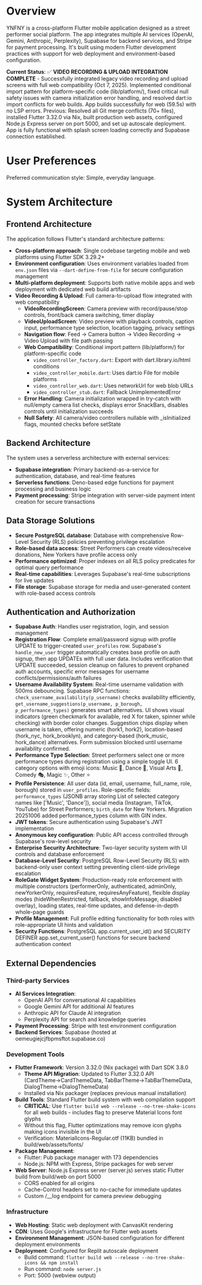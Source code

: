 # Overview

YNFNY is a cross-platform Flutter mobile application designed as a street performer social platform. The app integrates multiple AI services (OpenAI, Gemini, Anthropic, Perplexity), Supabase for backend services, and Stripe for payment processing. It's built using modern Flutter development practices with support for web deployment and environment-based configuration.

**Current Status**: ✅ **VIDEO RECORDING & UPLOAD INTEGRATION COMPLETE** - Successfully integrated legacy video recording and upload screens with full web compatibility (Oct 7, 2025). Implemented conditional import pattern for platform-specific code (lib/platform/), fixed critical null safety issues with camera initialization error handling, and resolved dart:io import conflicts for web builds. App builds successfully for web (59.5s) with no LSP errors. Previous: Resolved all Git merge conflicts (70+ files), installed Flutter 3.32.0 via Nix, built production web assets, configured Node.js Express server on port 5000, and set up autoscale deployment. App is fully functional with splash screen loading correctly and Supabase connection established.

# User Preferences

Preferred communication style: Simple, everyday language.

# System Architecture

## Frontend Architecture
The application follows Flutter's standard architecture patterns:
- **Cross-platform approach**: Single codebase targeting mobile and web platforms using Flutter SDK 3.29.2+
- **Environment configuration**: Uses environment variables loaded from `env.json` files via `--dart-define-from-file` for secure configuration management
- **Multi-platform deployment**: Supports both native mobile apps and web deployment with dedicated web build artifacts
- **Video Recording & Upload**: Full camera-to-upload flow integrated with web compatibility
  - **VideoRecordingScreen**: Camera preview with record/pause/stop controls, front/back camera switching, timer display
  - **VideoUploadScreen**: Video preview with playback controls, caption input, performance type selection, location tagging, privacy settings
  - **Navigation flow**: Feed → Camera button → Video Recording → Video Upload with file path passing
  - **Web Compatibility**: Conditional import pattern (lib/platform/) for platform-specific code
    - `video_controller_factory.dart`: Export with dart.library.io/html conditions
    - `video_controller_mobile.dart`: Uses dart:io File for mobile platforms
    - `video_controller_web.dart`: Uses networkUrl for web blob URLs
    - `video_controller_stub.dart`: Fallback UnimplementedError
  - **Error Handling**: Camera initialization wrapped in try-catch with null/empty camera list checks, displays error SnackBars, disables controls until initialization succeeds
  - **Null Safety**: All camera/video controllers nullable with _isInitialized flags, mounted checks before setState

## Backend Architecture
The system uses a serverless architecture with external services:
- **Supabase integration**: Primary backend-as-a-service for authentication, database, and real-time features
- **Serverless functions**: Deno-based edge functions for payment processing and business logic
- **Payment processing**: Stripe integration with server-side payment intent creation for secure transactions

## Data Storage Solutions
- **Secure PostgreSQL database**: Database with comprehensive Row-Level Security (RLS) policies preventing privilege escalation
- **Role-based data access**: Street Performers can create videos/receive donations, New Yorkers have profile access only
- **Performance optimized**: Proper indexes on all RLS policy predicates for optimal query performance
- **Real-time capabilities**: Leverages Supabase's real-time subscriptions for live updates
- **File storage**: Supabase storage for media and user-generated content with role-based access controls

## Authentication and Authorization
- **Supabase Auth**: Handles user registration, login, and session management
- **Registration Flow**: Complete email/password signup with profile UPDATE to trigger-created `user_profiles` row. Supabase's `handle_new_user` trigger automatically creates base profile on auth signup, then app UPDATEs with full user data. Includes verification that UPDATE succeeded, session cleanup on failures to prevent orphaned auth accounts, specific error messages for username conflicts/permissions/auth failures
- **Username Availability System**: Real-time username validation with 500ms debouncing. Supabase RPC functions: `check_username_availability(p_username)` checks availability efficiently, `get_username_suggestions(p_username, p_borough, p_performance_types)` generates smart alternatives. UI shows visual indicators (green checkmark for available, red X for taken, spinner while checking) with border color changes. Suggestion chips display when username is taken, offering numeric (hork1, hork2), location-based (hork_nyc, hork_brooklyn), and category-based (hork_music, hork_dance) alternatives. Form submission blocked until username availability confirmed.
- **Performance Type Selection**: Street performers select one or more performance types during registration using a simple toggle UI. 6 category options with emoji icons: Music 🎵, Dance 💃, Visual Arts 🎨, Comedy 🎭, Magic ✨, Other ⭐
- **Profile Persistence**: All user data (id, email, username, full_name, role, borough) stored in `user_profiles`. Role-specific fields: `performance_types` (JSONB array storing List<String> of selected category names like ['Music', 'Dance']), social media (Instagram, TikTok, YouTube) for Street Performers; `birth_date` for New Yorkers. Migration 20251006 added performance_types column with GIN index.
- **JWT tokens**: Secure authentication using Supabase's JWT implementation
- **Anonymous key configuration**: Public API access controlled through Supabase's row-level security
- **Enterprise Security Architecture**: Two-layer security system with UI controls and database enforcement
- **Database-Level Security**: PostgreSQL Row-Level Security (RLS) with backend-only user context setting preventing client-side privilege escalation
- **RoleGate Widget System**: Production-ready role enforcement with multiple constructors (performerOnly, authenticated, adminOnly, newYorkerOnly, requiresFeature, requiresAnyFeature), flexible display modes (hideWhenRestricted, fallback, showInfoMessage, disabled overlay), loading states, real-time updates, and defense-in-depth whole-page guards
- **Profile Management**: Full profile editing functionality for both roles with role-appropriate UI hints and validation
- **Security Functions**: PostgreSQL app.current_user_id() and SECURITY DEFINER app.set_current_user() functions for secure backend authentication context

## External Dependencies

### Third-party Services
- **AI Services Integration**: 
  - OpenAI API for conversational AI capabilities
  - Google Gemini API for additional AI features
  - Anthropic API for Claude AI integration
  - Perplexity API for search and knowledge queries
- **Payment Processing**: Stripe with test environment configuration
- **Backend Services**: Supabase (hosted at oemeugiejcjfbpmsftot.supabase.co)

### Development Tools
- **Flutter Framework**: Version 3.32.0 (Nix package) with Dart SDK 3.8.0
  - **Theme API Migration**: Updated to Flutter 3.32.0 API (CardTheme→CardThemeData, TabBarTheme→TabBarThemeData, DialogTheme→DialogThemeData)
  - Installed via Nix packager (replaces previous manual installation)
- **Build Tools**: Standard Flutter build system with web compilation support
  - **CRITICAL**: Use `flutter build web --release --no-tree-shake-icons` for all web builds - includes flag to preserve Material Icons font glyphs
  - Without this flag, Flutter optimizations may remove icon glyphs making icons invisible in the UI
  - Verification: MaterialIcons-Regular.otf (11KB) bundled in build/web/assets/fonts/
- **Package Management**: 
  - Flutter: Pub package manager with 173 dependencies
  - Node.js: NPM with Express, Stripe packages for web server
- **Web Server**: Node.js Express server (server.js) serves static Flutter build from build/web on port 5000
  - CORS enabled for all origins
  - Cache-Control headers set to no-cache for immediate updates
  - Custom /__log endpoint for camera preview debugging

### Infrastructure
- **Web Hosting**: Static web deployment with CanvasKit rendering
- **CDN**: Uses Google's infrastructure for Flutter web assets
- **Environment Management**: JSON-based configuration for different deployment environments
- **Deployment**: Configured for Replit autoscale deployment
  - Build command: `flutter build web --release --no-tree-shake-icons && npm install`
  - Run command: `node server.js`
  - Port: 5000 (webview output)